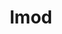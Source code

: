 ---
title: "lmod"
layout: cache
categories: [package, v0.18.1]
meta: {"versions": ["8.7.2"], "compilers": ["gcc@=7.5.0"], "oss": ["ubuntu18.04"], "platforms": ["linux"], "targets": ["x86_64"], "stacks": ["root", "tutorial"], "num_specs": 1, "num_specs_by_stack": {"tutorial": 1, "root": 1}}
spec_details: [{"hash": "meewolsajkpkgqy6xqmlpd5pglxs7pkp", "compiler": "gcc@=7.5.0", "versions": ["8.7.2"], "os": "ubuntu18.04", "platform": "linux", "target": "x86_64", "variants": ["+auto_swap", "~redirect"], "stacks": ["tutorial", "root"], "size": "-", "tarball": "https://binaries.spack.io/releases/v0.18.1/build_cache/linux-ubuntu18.04-x86_64/gcc-7.5.0/lmod-8.7.2/linux-ubuntu18.04-x86_64-gcc-7.5.0-lmod-8.7.2-meewolsajkpkgqy6xqmlpd5pglxs7pkp.spack"}]
---